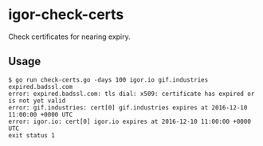 # igor-check-certs

Check certificates for nearing expiry.

## Usage

    $ go run check-certs.go -days 100 igor.io gif.industries expired.badssl.com
    error: expired.badssl.com: tls dial: x509: certificate has expired or is not yet valid
    error: gif.industries: cert[0] gif.industries expires at 2016-12-10 11:00:00 +0000 UTC
    error: igor.io: cert[0] igor.io expires at 2016-12-10 11:00:00 +0000 UTC
    exit status 1
